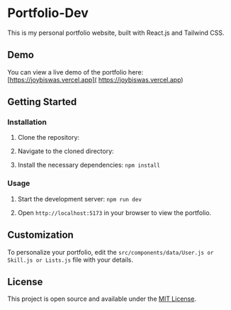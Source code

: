 # Portfolio-Dev

This is my personal portfolio website, built with React.js and Tailwind CSS.

## Demo

You can view a live demo of the portfolio here:
[https://joybiswas.vercel.app]( https://joybiswas.vercel.app)

## Getting Started

### Installation

1. Clone the repository:

2. Navigate to the cloned directory:

3. Install the necessary dependencies: `npm install`

### Usage

1. Start the development server: `npm run dev`

2. Open `http://localhost:5173` in your browser to view the portfolio.

## Customization

To personalize your portfolio, edit the `src/components/data/User.js or Skill.js or Lists.js` file with your details.

## License

This project is open source and available under the [MIT License](LICENSE).